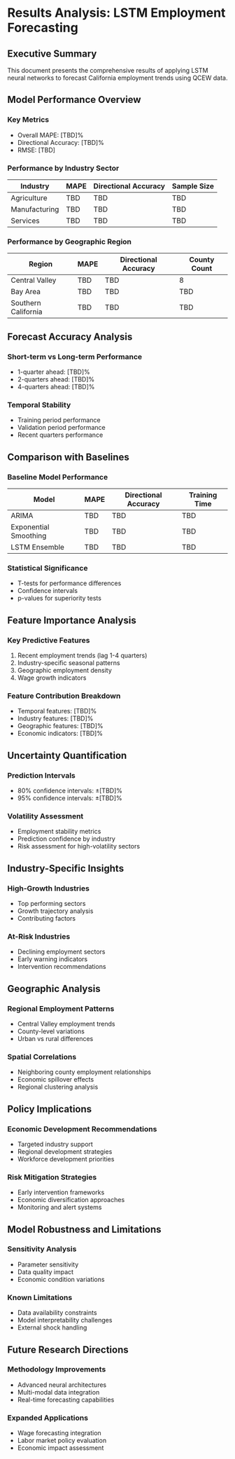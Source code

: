 # Results Analysis: LSTM Employment Forecasting

## Executive Summary
This document presents the comprehensive results of applying LSTM neural networks to forecast California employment trends using QCEW data.

## Model Performance Overview

### Key Metrics
- Overall MAPE: [TBD]%
- Directional Accuracy: [TBD]%
- RMSE: [TBD]

### Performance by Industry Sector
| Industry | MAPE | Directional Accuracy | Sample Size |
|----------|------|---------------------|-------------|
| Agriculture | TBD | TBD | TBD |
| Manufacturing | TBD | TBD | TBD |
| Services | TBD | TBD | TBD |

### Performance by Geographic Region
| Region | MAPE | Directional Accuracy | County Count |
|--------|------|---------------------|--------------|
| Central Valley | TBD | TBD | 8 |
| Bay Area | TBD | TBD | TBD |
| Southern California | TBD | TBD | TBD |

## Forecast Accuracy Analysis

### Short-term vs Long-term Performance
- 1-quarter ahead: [TBD]%
- 2-quarters ahead: [TBD]%
- 4-quarters ahead: [TBD]%

### Temporal Stability
- Training period performance
- Validation period performance
- Recent quarters performance

## Comparison with Baselines

### Baseline Model Performance
| Model | MAPE | Directional Accuracy | Training Time |
|-------|------|---------------------|---------------|
| ARIMA | TBD | TBD | TBD |
| Exponential Smoothing | TBD | TBD | TBD |
| LSTM Ensemble | TBD | TBD | TBD |

### Statistical Significance
- T-tests for performance differences
- Confidence intervals
- p-values for superiority tests

## Feature Importance Analysis

### Key Predictive Features
1. Recent employment trends (lag 1-4 quarters)
2. Industry-specific seasonal patterns
3. Geographic employment density
4. Wage growth indicators

### Feature Contribution Breakdown
- Temporal features: [TBD]%
- Industry features: [TBD]%
- Geographic features: [TBD]%
- Economic indicators: [TBD]%

## Uncertainty Quantification

### Prediction Intervals
- 80% confidence intervals: ±[TBD]%
- 95% confidence intervals: ±[TBD]%

### Volatility Assessment
- Employment stability metrics
- Prediction confidence by industry
- Risk assessment for high-volatility sectors

## Industry-Specific Insights

### High-Growth Industries
- Top performing sectors
- Growth trajectory analysis
- Contributing factors

### At-Risk Industries
- Declining employment sectors
- Early warning indicators
- Intervention recommendations

## Geographic Analysis

### Regional Employment Patterns
- Central Valley employment trends
- County-level variations
- Urban vs rural differences

### Spatial Correlations
- Neighboring county employment relationships
- Economic spillover effects
- Regional clustering analysis

## Policy Implications

### Economic Development Recommendations
- Targeted industry support
- Regional development strategies
- Workforce development priorities

### Risk Mitigation Strategies
- Early intervention frameworks
- Economic diversification approaches
- Monitoring and alert systems

## Model Robustness and Limitations

### Sensitivity Analysis
- Parameter sensitivity
- Data quality impact
- Economic condition variations

### Known Limitations
- Data availability constraints
- Model interpretability challenges
- External shock handling

## Future Research Directions

### Methodology Improvements
- Advanced neural architectures
- Multi-modal data integration
- Real-time forecasting capabilities

### Expanded Applications
- Wage forecasting integration
- Labor market policy evaluation
- Economic impact assessment